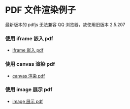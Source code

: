 # PDF 文件渲染例子

最新版本的 pdfjs 无法兼容 QQ 浏览器，故使用旧版本 2.5.207

### 使用 iframe 嵌入 pdf

- [iframe 嵌入 pdf](./src/components/IframePDF.vue)

### 使用 canvas 渲染 pdf

- [canvas 渲染 pdf](./src/components/CanvasPDF.vue)

### 使用 image 展示 pdf

- [image 展示 pdf](./src/components/ImgPDF.vue)
